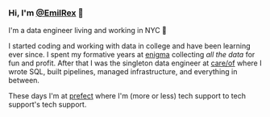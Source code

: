 ### Hi, I'm [@EmilRex](https://github.com/EmilRex) 👋

I'm a data engineer living and working in NYC 🗽

I started coding and working with data in college and have been learning ever since. I spent my formative years at [enigma](https://enigma.com/) collecting _all the data_ for fun and profit. After that I was the singleton data engineer at [care/of](https://takecareof.com/) where I wrote SQL, built pipelines, managed infrastructure, and everything in between.

These days I'm at [prefect](https://prefect.io/) where I'm (more or less) tech support to tech support's tech support.
